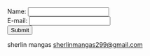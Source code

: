 



<form action="Aquí va tu link de formspree.io" method="post">
Name: <input type="text" name="name"><br>
E-mail: <input type="text" name="email"><br>
<input type="submit">
</form>

sherlin mangas
sherlinmangas299@gmail.com
